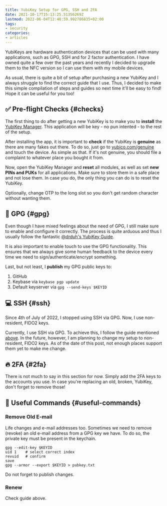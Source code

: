 ```yaml
---
title: YubiKey Setup for GPG, SSH and 2FA
date: 2021-10-17T15:13:25.51356269Z
lastmod: 2022-06-04T12:48:59.992786835+02:00
tags:
- security
categories:
- articles
---
```


YubiKeys are hardware authentication devices that can be used with many applications, such as GPG, SSH and for 2 factor authentication. I have owned quite a few over the past years and recently I decided to upgrade them to the NFC version so I can use them with my mobile devices.

<!--more-->

As usual, there is quite a bit of setup after purchasing a new YubiKey and I always struggle to find the correct guide that I use. Thus, I decided to make this simple compilation of steps and guides so next time it'll be easy to find! Hope it can be useful for you too!

## ✅ Pre-flight Checks {#checks}

The first thing to do after getting a new YubiKey is to make you to **install** the [YubiKey Manager](https://www.yubico.com/support/download/yubikey-manager/). This application will be key - no pun intented - to the rest of the setup.

After installing the app, it is important to **check** if the YubiKey is **genuine** as there are many fakes out there. To do so, just go to [yubico.com/genuine](https://www.yubico.com/genuine/) and touch the device. As simple as that. If it's not genuine, you should file a complaint to whatever place you bought it from.

Now, open the YubiKey Manager and **reset** all modules, as well as set **new PINs and PUKs** for all applications. Make sure to store them in a safe place and not lose them. In case you do, the only thing you can do is to reset the YubiKey.

Optionally, change OTP to the long slot so you don't get random character without wanting them.

## 🔑 GPG {#gpg}

Even though I have mixed feelings about the need of GPG, I still make sure to enable and configure it correctly. The process is quite arduous and thus I usually follow the fantastic  [@drduh's YubiKey Guide](https://github.com/drduh/YubiKey-Guide). 

It is also important to enable touch to use the GPG functionality. This ensures that we always give some human feedback to the device every time we need to sign/authenticate/encrypt something.

Last, but not least, I **publish** my GPG public keys to:

1. GitHub
2. Keybase via `keybase pgp update`
3. Default keyserver via `gpg --send-keys $KEYID`

## 💻 SSH {#ssh}

<div class="box">

Since 4th of July of 2022, I stopped using SSH via GPG. Now, I use non-resident, FIDO2 keys.

</div>

Currently, I use SSH via GPG. To achieve this, I follow the guide mentioned [above](#gpg). In the future, however, I am planning to change my setup to non-resident, FIDO2 keys. As of the date of this post, not enough places support them yet to make me change.

## 🔥 2FA {#2fa}

There is not much to say in this section for now. Simply add the 2FA keys to the accounts you use. In case you're replacing an old, broken, YubiKey, don't forget to remove those!

## 📃 Useful Commands {#useful-commands}

### Remove Old E-mail

Life changes and e-mail addresses too. Sometimes we need to remove (revoke) an old e-mail address from a GPG key we have. To do so, the private key must be present in the keychain.

```shell
gpg --edit-key $KEYID
uid 1    # select correct index
revuid   # confirm
save
gpg --armor --export $KEYID > pubkey.txt
```

Do not forget to publish changes.

### Renew

Check guide above.

